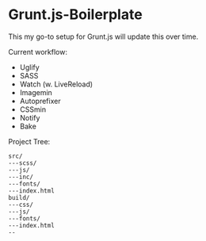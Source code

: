 Grunt.js-Boilerplate
====================

This my go-to setup for Grunt.js will update this over time.

Current workflow:

* Uglify
* SASS
* Watch (w. LiveReload)
* Imagemin
* Autoprefixer
* CSSmin
* Notify
* Bake

Project Tree:

```
src/
---scss/
---js/
---inc/
---fonts/
---index.html
build/
---css/
---js/
---fonts/
---index.html
--

```
